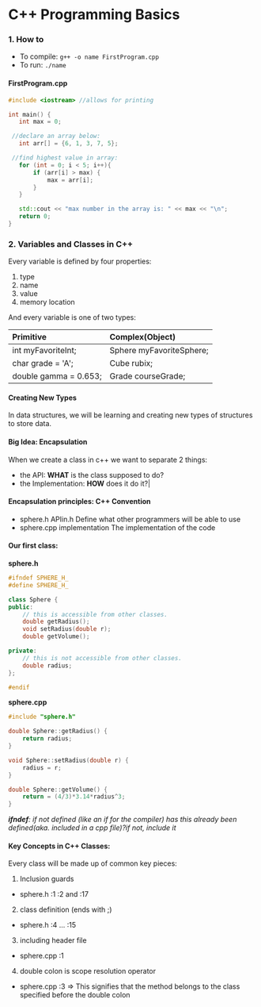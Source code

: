 # C++ Programming Basics

### 1. How to

  * To compile: `g++ -o name FirstProgram.cpp`
  * To run: `./name`

 #### FirstProgram.cpp
 ```cpp
#include <iostream> //allows for printing

 int main() {
 	int max = 0;

  //declare an array below:
 	int arr[] = {6, 1, 3, 7, 5};

  //find highest value in array:
 	for (int = 0; i < 5; i++){
 		if (arr[i] > max) {
 			max = arr[i];
 		}
 	}

 	std::cout << "max number in the array is: " << max << "\n";
 	return 0;
 }
 ```

 ### 2. Variables and Classes in C++

 Every variable is defined by four properties:
   1. type
   2. name
   3. value
   4. memory location

 And every variable is one of two types:

 | Primitive | Complex(Object) |
 | :--- | :--- |
 |int myFavoriteInt;|Sphere myFavoriteSphere;|
 |char grade = 'A';|Cube rubix;|
 |double gamma = 0.653;|Grade courseGrade;|

#### **Creating New Types**
 In data structures, we will be learning and creating new types of structures to store data.

#### Big Idea: Encapsulation
When we create a class in c++ we want to separate 2 things:
  * the API: **WHAT** is the class supposed to do?
  * the Implementation: **HOW** does it do it?|

#### Encapsulation principles: C++ Convention
  * sphere.h
    APIin.h
    Define what other programmers will be able to use
  * sphere.cpp
  	implementation
  	The implementation of the code

#### Our first class:

**sphere.h**
```cpp
#ifndef SPHERE_H_
#define SPHERE_H_

class Sphere {
public:
	// this is accessible from other classes.
	double getRadius();
	void setRadius(double r);
	double getVolume();

private:
	// this is not accessible from other classes.
	double radius;
};

#endif
```

**sphere.cpp**
```cpp
#include "sphere.h"

double Sphere::getRadius() {
	return radius;
}

void Sphere::setRadius(double r) {
	radius = r;
}

double Sphere::getVolume() {
	return = (4/3)*3.14*radius^3;
}
```
***ifndef**: if not defined (like an if for the compiler)
has this already been defined(aka. included in a cpp file)?if not, include it*

#### Key Concepts in C++ Classes:
Every class will be made up of common key pieces:

  1. Inclusion guards
  * sphere.h :1 :2 and :17
  2. class definition (ends with ;)
  * sphere.h :4 ... :15

  3. including header file
  * sphere.cpp :1
  4. double colon is scope resolution operator
  * sphere.cpp :3
  ⇒ This signifies that the method belongs to the class specified before the double colon

